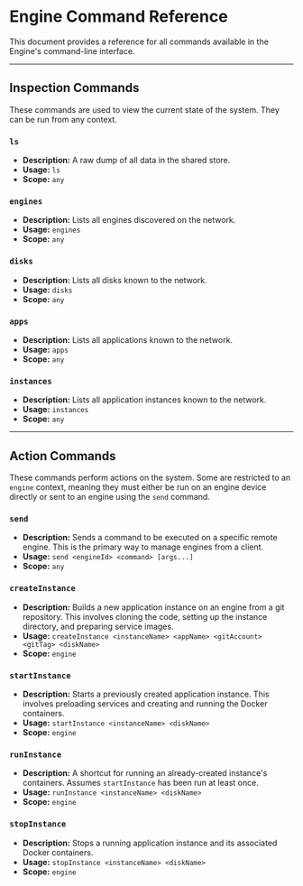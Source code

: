 # Engine Command Reference

This document provides a reference for all commands available in the Engine's command-line interface.

---

## Inspection Commands

These commands are used to view the current state of the system. They can be run from any context.

### `ls`
- **Description:** A raw dump of all data in the shared store.
- **Usage:** `ls`
- **Scope:** `any`

### `engines`
- **Description:** Lists all engines discovered on the network.
- **Usage:** `engines`
- **Scope:** `any`

### `disks`
- **Description:** Lists all disks known to the network.
- **Usage:** `disks`
- **Scope:** `any`

### `apps`
- **Description:** Lists all applications known to the network.
- **Usage:** `apps`
- **Scope:** `any`

### `instances`
- **Description:** Lists all application instances known to the network.
- **Usage:** `instances`
- **Scope:** `any`

---

## Action Commands

These commands perform actions on the system. Some are restricted to an `engine` context, meaning they must either be run on an engine device directly or sent to an engine using the `send` command.

### `send`
- **Description:** Sends a command to be executed on a specific remote engine. This is the primary way to manage engines from a client.
- **Usage:** `send <engineId> <command> [args...]`
- **Scope:** `any`

### `createInstance`
- **Description:** Builds a new application instance on an engine from a git repository. This involves cloning the code, setting up the instance directory, and preparing service images.
- **Usage:** `createInstance <instanceName> <appName> <gitAccount> <gitTag> <diskName>`
- **Scope:** `engine`

### `startInstance`
- **Description:** Starts a previously created application instance. This involves preloading services and creating and running the Docker containers.
- **Usage:** `startInstance <instanceName> <diskName>`
- **Scope:** `engine`

### `runInstance`
- **Description:** A shortcut for running an already-created instance's containers. Assumes `startInstance` has been run at least once.
- **Usage:** `runInstance <instanceName> <diskName>`
- **Scope:** `engine`

### `stopInstance`
- **Description:** Stops a running application instance and its associated Docker containers.
- **Usage:** `stopInstance <instanceName> <diskName>`
- **Scope:** `engine`
